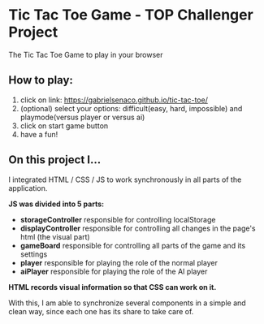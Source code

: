 # Tic Tac Toe Game - TOP Challenger Project
The Tic Tac Toe Game to play in your browser

## How to play:

1. click on link: https://gabrielsenaco.github.io/tic-tac-toe/
2. (optional) select your options: difficult(easy, hard, impossible) and playmode(versus player or versus ai)
3. click on start game button
4. have a fun!

## On this project I...

I integrated HTML / CSS / JS to work synchronously in all parts of the application.

**JS was divided into 5 parts:**

- **storageController**
responsible for controlling localStorage
- **displayController**
responsible for controlling all changes in the page's html (the visual part)
- **gameBoard**
responsible for controlling all parts of the game and its settings
- **player**
responsible for playing the role of the normal player
- **aiPlayer**
responsible for playing the role of the AI player

**HTML records visual information so that CSS can work on it.**

With this, I am able to synchronize several components in a simple and clean way, since each one has its share to take care of.